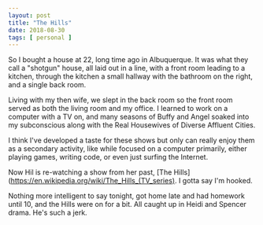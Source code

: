 ```yaml
---
layout: post
title: "The Hills"
date: 2018-08-30
tags: [ personal ]
---
```


So I bought a house at 22, long time ago in Albuquerque. It was what they call
a "shotgun" house, all laid out in a line, with a front room leading to a
kitchen, through the kitchen a small hallway with the bathroom on the right,
and a single back room.

Living with my then wife, we slept in the back room so the front room served
as both the living room and my office. I learned to work on a computer with
a TV on, and many seasons of Buffy and Angel soaked into my subconscious
along with the Real Housewives of Diverse Affluent Cities.

I think I've developed a taste for these shows but only can really enjoy them
as a secondary activity, like while focused on a computer primarily, either
playing games, writing code, or even just surfing the Internet.

Now Hil is re-watching a show from her past,
[The Hills](https://en.wikipedia.org/wiki/The_Hills_(TV_series). I gotta say
I'm hooked.

Nothing more intelligent to say tonight, got home late and had homework until
10, and the Hills were on for a bit. All caught up in Heidi and Spencer drama.
He's such a jerk.
